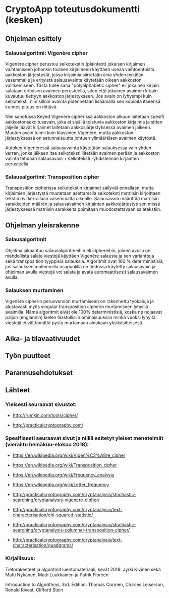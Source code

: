 # CryptoApp toteutusdokumentti (kesken)

## Ohjelman esittely


### Salausalgoritmi: Vigenère cipher

Vigenère cipher perustuu selkotekstin (plaintext) jokaisen kirjaimen vaihtamiseen johonkin toiseen kirjaimeen käyttäen useaa vaihtoehtoista aakkoston järjestystä, jossa kirjaimia siirretään aina yhden pykälän vasemmalle ja erityistä salausavainta käytetään oikean aakkoston valitsemiseen. Tästä tulee sana "polyalphabetic cipher" eli jokainen kirjain salataan erityisen avaimen perusteella, siten että jokainen avaimen kirjain kuvautuu tiettyyn aakkoston järjestykseen. Jos avain on lyhyempi kuin selkoteksti, niin silloin avainta pidennetään lisäämällä sen kopioita itseensä kunnes pituus on riittävä.

Niin sanotussa Keyed Vigenere cipherissä aakkoston alkuun laitetaan spesifi aakkostonsekoitusavain, joka ei sisällä toistuvia aakkoston kirjaimia ja sitten jäljelle jäävät kirjaimet laitetaan aakkosjärjestyksessä avaimen jälkeen. Muuten avain toimii kuin klassinen Vigenère, mutta aakkoston järjestyksessä on satunnaisuutta johtuen ylimääräisen avaimen käytöstä.

Autokey Vigenèressä salausavainta käytetään salauksessa vain yhden kerran, jonka jälkeen itse selkoteksti liitetään avaimen perään ja aakkoston valinta tehdään salausavain + selkoteksti -yhdistelmän kirjainten perusteella.

### Salausalgoritmi: Transposition cipher

Transposition cipherissa selkotekstin kirjaimet säilyvät ennallaan, mutta kirjaimien järjestystä muutetaan asettamalla selkoteksti matriisin kirjoittaen tekstiä rivi kerrallaan vasemmalta oikealle. Salausavain määrittää matriisin sarakkeiden määrän ja salausavaimen kirjainten aakkosjärjestys sen missä järjestyksessä matriisin sarakkeita poimitaan muodostettavaan salatekstiin.

## Ohjelman yleisrakenne

### Salausalgoritmit

Ohjelma jakaantuu salausalgoritmeihin eli ciphereihin, joiden avulla on mahdollista salata viestejä käyttäen Vigenère salausta ja sen variantteja sekä transposition tyyppisiä salauksia. Algoritmit ovat 100 % deterministisiä, jos salauksen molemmilla osapuolilla on tiedossa käytetty salausavain ja ohjelman avulla viestejä voi salata ja avata automaattisesti salausavaimen avulla.

### Salauksen murtaminen

Vigenère cipherin perusversion murtamiseen on rakennettu työkaluja ja alustavasti myös singular transposition cipherin murtamiseen lyhyillä avaimilla. Nämä algoritmit eivät ole 100% deterministisiä, koska ne nojaavat paljon (englannin) kielen tilastollisiin ominaisuuksiin minkä vuoksi lyhyitä viestejä ei välttämättä pysty murtamaan ainakaan yksikäsitteisesti.

## Aika- ja tilavaativuudet


## Työn puutteet


## Parannusehdotukset


## Lähteet


### Yleisesti seuraavat sivustot:

* http://rumkin.com/tools/cipher/

* http://practicalcryptography.com/

### Spesifisesti seuraavat sivut ja niillä esitetyt yleiset menetelmät (vierailtu heinäkuu-elokuu 2018):

* https://en.wikipedia.org/wiki/Vigen%C3%A8re_cipher

* https://en.wikipedia.org/wiki/Transposition_cipher

* https://en.wikipedia.org/wiki/Frequency_analysis

* https://en.wikipedia.org/wiki/Letter_frequency

* http://practicalcryptography.com/cryptanalysis/stochastic-searching/cryptanalysis-vigenere-cipher/

* http://practicalcryptography.com/cryptanalysis/text-characterisation/chi-squared-statistic/

* http://practicalcryptography.com/cryptanalysis/stochastic-searching/cryptanalysis-columnar-transposition-cipher/

* http://practicalcryptography.com/cryptanalysis/text-characterisation/quadgrams/

### Kirjallisuus:

Tietorakenteet ja algoritmit luentomateriaali, kevät 2018: Jyrki Kivinen sekä Matti Nykänen, Matti Luukkainen ja Patrik Floréen

Introduction to Algorithms, 3rd. Edition: Thomas Cormen, Charles Leiserson, Ronald Rivest, Clifford Stein 


